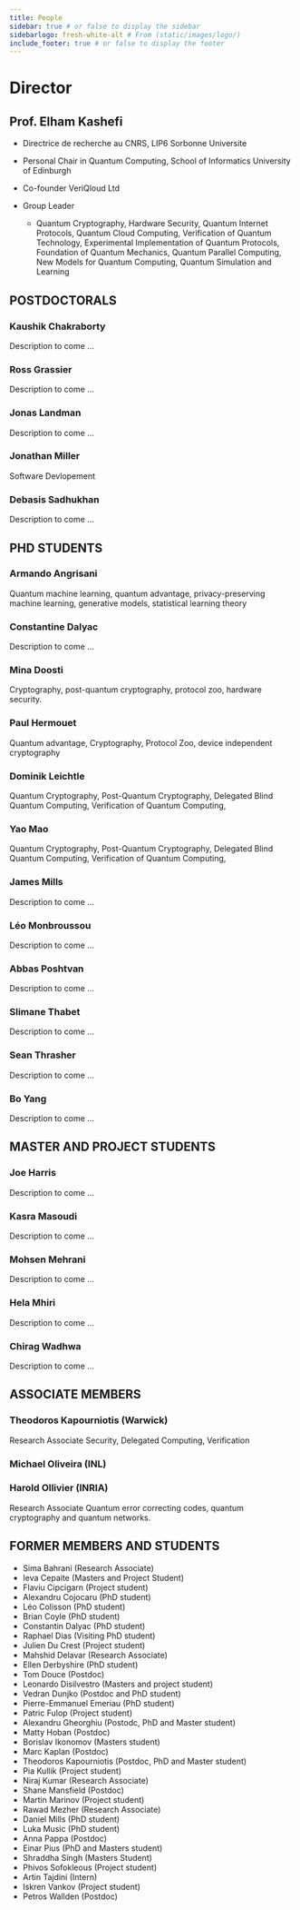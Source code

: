 ```yaml
---
title: People
sidebar: true # or false to display the sidebar
sidebarlogo: fresh-white-alt # From (static/images/logo/)
include_footer: true # or false to display the footer
---
```

# Director

## Prof. Elham Kashefi

+ Directrice de recherche au CNRS, LIP6 Sorbonne Universite
+ Personal Chair in Quantum Computing, School of Informatics University of Edinburgh
+ Co-founder VeriQloud Ltd
+ Group Leader

  - Quantum Cryptography, Hardware Security, Quantum Internet Protocols, Quantum Cloud Computing, Verification of Quantum Technology, Experimental Implementation of Quantum Protocols, Foundation of Quantum Mechanics, Quantum Parallel Computing, New Models for Quantum Computing, Quantum Simulation and Learning

## POSTDOCTORALS

### Kaushik Chakraborty

Description to come ... 

### Ross Grassier

Description to come ...

### Jonas Landman

Description to come ...

### Jonathan Miller

Software Devlopement

### Debasis Sadhukhan

Description to come ...


## PHD STUDENTS

### Armando Angrisani

Quantum machine learning, quantum advantage, privacy-preserving machine learning, generative models, statistical learning theory

### Constantine Dalyac

Description to come ...

### Mina Doosti

Cryptography, post-quantum cryptography, protocol zoo, hardware security.

### Paul Hermouet

Quantum advantage, Cryptography, Protocol Zoo, device independent cryptography

### Dominik Leichtle

Quantum Cryptography, Post-Quantum Cryptography, Delegated Blind Quantum Computing, Verification of Quantum Computing, 

### Yao Mao

Quantum Cryptography, Post-Quantum Cryptography, Delegated Blind Quantum Computing, Verification of Quantum Computing, 

### James Mills

Description to come ...

### Léo Monbroussou

Description to come ...

### Abbas Poshtvan 

Description to come ...

### Slimane Thabet

Description to come ...

### Sean Thrasher

Description to come ...

### Bo Yang

Description to come ...

## MASTER AND PROJECT STUDENTS

### Joe Harris

Description to come ...

### Kasra Masoudi

Description to come ...

### Mohsen Mehrani

Description to come ...

### Hela Mhiri

Description to come ...

### Chirag Wadhwa 

Description to come ...

## ASSOCIATE MEMBERS

### Theodoros Kapourniotis (Warwick)

Research Associate
Security, Delegated Computing, Verification

### Michael Oliveira (INL)

### Harold Ollivier (INRIA)

Research Associate
Quantum error correcting codes, quantum cryptography and quantum networks.

## FORMER MEMBERS AND STUDENTS

 + Sima Bahrani (Research Associate)
 + Ieva Cepaite (Masters and Project Student)
 + Flaviu Cipcigarn (Project student)
 + Alexandru Cojocaru (PhD student)
 + Léo Colisson (PhD student)
 + Brian Coyle (PhD student)
 + Constantin Dalyac (PhD student)
 + Raphael Dias (Visiting PhD student)
 + Julien Du Crest (Project student)
 + Mahshid Delavar (Research Associate)
 + Ellen Derbyshire (PhD student)
 + Tom Douce (Postdoc)
 + Leonardo Disilvestro (Masters and project student)
 + Vedran Dunjko (Postdoc and PhD student)
 + Pierre-Emmanuel Emeriau (PhD student)
 + Patric Fulop (Project student)
 + Alexandru Gheorghiu (Postodc, PhD and Master student)
 + Matty Hoban (Postdoc)
 + Borislav Ikonomov (Masters student)
 + Marc Kaplan (Postdoc)
 + Theodoros Kapourniotis (Postdoc, PhD and Master student)
 + Pia Kullik (Project student)
 + Niraj Kumar (Research Associate)
 + Shane Mansfield (Postdoc)
 + Martin Marinov (Project student)
 + Rawad Mezher (Research Associate)
 + Daniel Mills (PhD student)
 + Luka Music (PhD student)
 + Anna Pappa (Postdoc)
 + Einar Pius (PhD and Masters student)
 + Shraddha Singh (Masters Student)
 + Phivos Sofokleous (Project student)
 + Artin Tajdini (Intern)
 + Iskren Vankov (Project student)
 + Petros Wallden (Postdoc)

